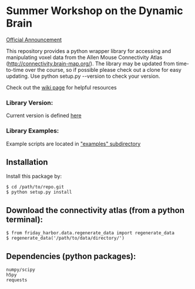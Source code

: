 # Summer Workshop on the Dynamic Brain
[Official Announcement](http://courses.washington.edu/braindyn/)

This repository provides a python wrapper library for accessing and manipulating voxel data from the Allen Mouse Connectivity Atlas (http://connectivity.brain-map.org/).
The library may be updated from time-to-time over the course, so if possible please check out a clone for easy updating.  Use python setup.py --version to check your version.

Check out the [wiki page](https://allendynamicbrain2014.wikispaces.com/Resources) for helpful resources

### Library Version:
Current version is defined [here](https://github.com/AllenBrainAtlas/friday-harbor/blob/master/setup.py)

### Library Examples:
Example scripts are located in ["examples" subdirectory](https://github.com/AllenBrainAtlas/friday-harbor/tree/master/examples)

## Installation

Install this package by:

    $ cd /path/to/repo.git
    $ python setup.py install

## Download the connectivity atlas (from a python terminal):

    $ from friday_harbor.data.regenerate_data import regenerate_data
    $ regenerate_data('/path/to/data/directory/')

## Dependencies (python packages):
	numpy/scipy
	h5py
	requests
